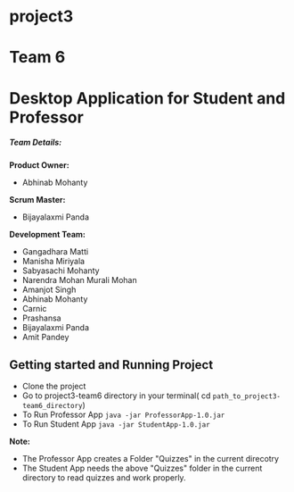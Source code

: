 # project3
# Team 6
Desktop Application for Student and Professor
=======

##### Team Details:
**Product Owner:** 
- Abhinab Mohanty

**Scrum Master:** 
- Bijayalaxmi Panda

**Development Team:** 
- Gangadhara Matti
- Manisha Miriyala 
- Sabyasachi Mohanty 
- Narendra Mohan Murali Mohan 
- Amanjot Singh 
- Abhinab Mohanty
- Carnic
- Prashansa
- Bijayalaxmi Panda
- Amit Pandey


## Getting started and Running Project
  - Clone the project
  - Go to project3-team6 directory in your terminal( cd `path_to_project3-team6_directory`)
  - To Run Professor App ``` java -jar ProfessorApp-1.0.jar ```
  - To Run Student App ``` java -jar StudentApp-1.0.jar ```

**Note:** <br />
  - The Professor App creates a Folder "Quizzes" in the current direcotry
  - The Student App needs the above "Quizzes" folder in the current directory to read quizzes and work properly.
